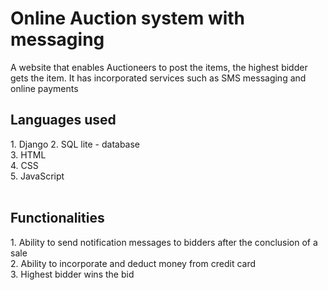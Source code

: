 # Online Auction system with messaging
A website that enables Auctioneers to post the items, the highest bidder gets the item.
It has incorporated services such as SMS messaging and online payments
<h2> Languages used </h2>
1.  Django <be>
2.  SQL lite - database <br> 
3.  HTML <br>
4.  CSS <br>
5.  JavaScript <br>
<br>
<h2>Functionalities</h2>
1. Ability to send notification messages to bidders after the conclusion of a sale <br>
2. Ability to incorporate and deduct money from credit card<br>
3. Highest bidder wins the bid
